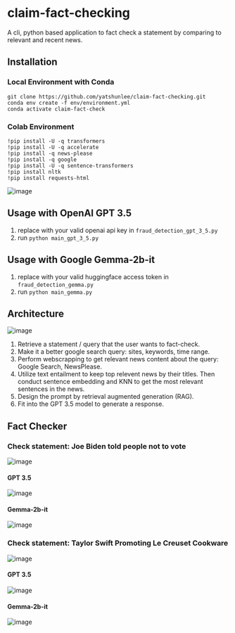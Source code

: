 # claim-fact-checking
A cli, python based application to fact check a statement by comparing to relevant and recent news.
## Installation
### Local Environment with Conda
```
git clone https://github.com/yatshunlee/claim-fact-checking.git
conda env create -f env/environment.yml
conda activate claim-fact-check
```
### Colab Environment
```
!pip install -U -q transformers
!pip install -U -q accelerate
!pip install -q news-please
!pip install -q google
!pip install -U -q sentence-transformers
!pip install nltk
!pip install requests-html
```
![image](https://github.com/yatshunlee/claim-fact-checking/assets/69416199/abe63700-cc9a-40cc-b7cb-9e10c39f8ccb)
## Usage with OpenAI GPT 3.5
1. replace with your valid openai api key in `fraud_detection_gpt_3_5.py`
2. run `python main_gpt_3_5.py`
## Usage with Google Gemma-2b-it
1. replace with your valid huggingface access token in `fraud_detection_gemma.py`
2. run `python main_gemma.py`
## Architecture
![image](https://github.com/yatshunlee/claim-fact-checking/assets/69416199/a530c314-702e-4729-be1a-3159da2e98e1)
1. Retrieve a statement / query that the user wants to fact-check.
2. Make it a better google search query: sites, keywords, time range.
3. Perform webscrapping to get relevant news content about the query: Google Search, NewsPlease.
4. Utilize text entailment to keep top relevent news by their titles. Then conduct sentence embedding and KNN to get the most relevant sentences in the news.
5. Design the prompt by retrieval augmented generation (RAG).
6. Fit into the GPT 3.5 model to generate a response.
## Fact Checker
### Check statement: Joe Biden told people not to vote
![image](https://github.com/yatshunlee/claim-fact-checking/assets/69416199/87ceed02-dafc-4d07-bec7-bb404efc0a3d)
#### GPT 3.5
![image](https://github.com/yatshunlee/claim-fact-checking/assets/69416199/ae35abcf-0955-4743-b743-753ec157887a)
#### Gemma-2b-it
![image](https://github.com/yatshunlee/claim-fact-checking/assets/69416199/eb70817f-4dd9-46c7-bde2-76a452960681)
### Check statement: Taylor Swift Promoting Le Creuset Cookware
![image](https://github.com/yatshunlee/claim-fact-checking/assets/69416199/b1cd6117-3410-4fd8-8f5a-2af6e04bed98)
#### GPT 3.5
![image](https://github.com/yatshunlee/claim-fact-checking/assets/69416199/78646f09-0061-41ea-84bc-b45eb7bc1aaf)
#### Gemma-2b-it
![image](https://github.com/yatshunlee/claim-fact-checking/assets/69416199/55bf5b27-dc0c-40c4-b683-96b75f051a0b)


